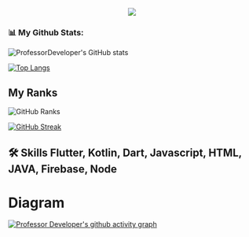 
<p align="center">
  <a href="https://github.com/DenverCoder1/readme-typing-svg"><img src="https://readme-typing-svg.herokuapp.com?font=Time+New+Roman&color=%23C8BE25&size=25&center=true&vCenter=true&width=500&height=100&lines=I+am+Hud+Azamov;I+am+Mobile+Developer;Hello+Github;Mobile+Programmer;I+am+from+Uzbekistan;My+best+code+Kotlin;🌱+I’m+currently+learning+Flutter;👯+I’m+looking+to+collaborate+with+other+content+creators"></a>
</p>

### 📊 My Github Stats:
![ProfessorDeveloper's GitHub stats](https://github-readme-stats.vercel.app/api?username=professorDeveloper&show_icons=true&theme=radical)


[![Top Langs](https://github-readme-stats.vercel.app/api/top-langs/?username=professorDeveloper&langs_count=8&darcula)](https://github.com/professorDeveloper)

## My Ranks

<img src="https://github-profile-trophy.vercel.app/?username=professorDeveloper&theme=dracula" alt="GitHub Ranks" /></a></p>


[![GitHub Streak](https://github-readme-streak-stats.herokuapp.com?user=professorDeveloper&theme=radical&hide_border=true&)](https://github.com/professorDeveloper)


## 🛠 Skills Flutter, Kotlin, Dart, Javascript, HTML, JAVA, Firebase, Node
[resume]: https://drive.google.com/file/d/1ryZi4rw91dM1LL62zYgHpemjKuxkWHdx/view?usp=sharing
 
# Diagram 
[![Professor Developer's github activity graph](https://activity-graph.herokuapp.com/graph?username=professorDeveloper&theme=monokai)](https://github.com/professorDeveloper)

